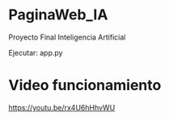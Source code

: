 # PaginaWeb_IA
Proyecto Final Inteligencia Artificial

Ejecutar: app.py

# Video funcionamiento
https://youtu.be/rx4U6hHhvWU
